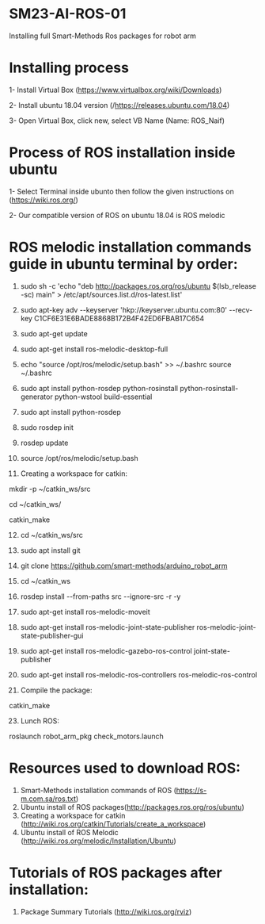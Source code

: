 # SM23-AI-ROS-01

Installing full Smart-Methods Ros packages for robot arm

# Installing process

1- Install Virtual Box (https://www.virtualbox.org/wiki/Downloads)

2- Install ubuntu 18.04 version (/https://releases.ubuntu.com/18.04)

3- Open Virtual Box, click new, select VB Name (Name: ROS_Naif)
# Process of ROS installation inside ubuntu

1- Select Terminal inside ubunto then follow the given instructions on (https://wiki.ros.org/)

2- Our compatible version of ROS on ubuntu 18.04 is ROS melodic

# ROS melodic installation commands guide in ubuntu terminal by order:

1) sudo sh -c 'echo "deb http://packages.ros.org/ros/ubuntu $(lsb_release -sc) main" > /etc/apt/sources.list.d/ros-latest.list'

2) sudo apt-key adv --keyserver 'hkp://keyserver.ubuntu.com:80' --recv-key C1CF6E31E6BADE8868B172B4F42ED6FBAB17C654

3) sudo apt-get update

4) sudo apt-get install ros-melodic-desktop-full

5) echo "source /opt/ros/melodic/setup.bash" >> ~/.bashrc
source ~/.bashrc

6) sudo apt install python-rosdep python-rosinstall python-rosinstall-generator python-wstool build-essential

7) sudo apt install python-rosdep

8) sudo rosdep init

9) rosdep update

10) source /opt/ros/melodic/setup.bash

11) Creating a workspace for catkin:

mkdir -p ~/catkin_ws/src

cd ~/catkin_ws/

catkin_make

12) cd ~/catkin_ws/src

13) sudo apt install git

14) git clone https://github.com/smart-methods/arduino_robot_arm 

15) cd ~/catkin_ws

16) rosdep install --from-paths src --ignore-src -r -y

17) sudo apt-get install ros-melodic-moveit

18) sudo apt-get install ros-melodic-joint-state-publisher ros-melodic-joint-state-publisher-gui

19) sudo apt-get install ros-melodic-gazebo-ros-control joint-state-publisher

20) sudo apt-get install ros-melodic-ros-controllers ros-melodic-ros-control

21) Compile the package:

 catkin_make

23) Lunch ROS:

roslaunch robot_arm_pkg check_motors.launch
# Resources used to download ROS:

1) Smart-Methods installation commands of ROS (https://s-m.com.sa/ros.txt)
2) Ubuntu install of ROS packages(http://packages.ros.org/ros/ubuntu)
3) Creating a workspace for catkin (http://wiki.ros.org/catkin/Tutorials/create_a_workspace)
4) Ubuntu install of ROS Melodic (http://wiki.ros.org/melodic/Installation/Ubuntu)

# Tutorials of ROS packages after installation:

1) Package Summary Tutorials (http://wiki.ros.org/rviz)
